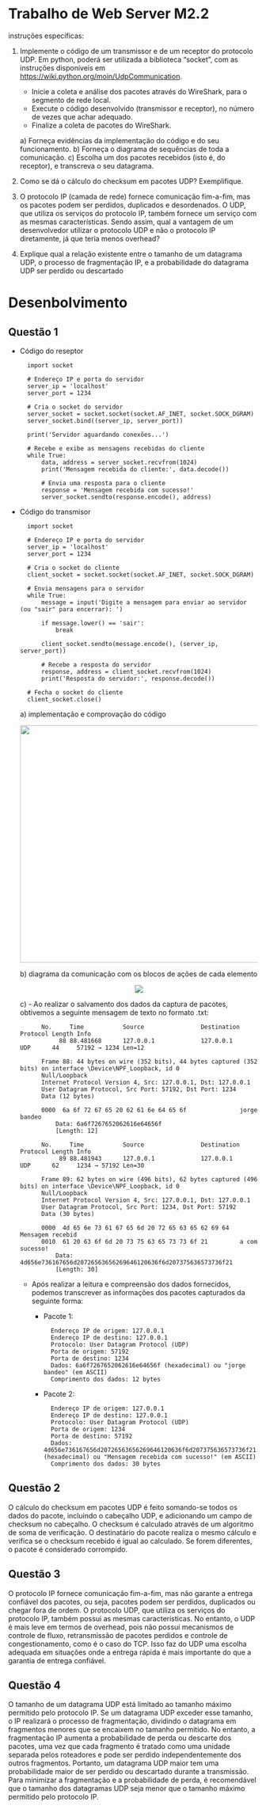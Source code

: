 # Trabalho de Web Server M2.2
instruções específicas:
1) Implemente o código de um transmissor e de um receptor do protocolo UDP. Em python, poderá ser utilizada a biblioteca “socket”, com as instruções disponíveis em https://wiki.python.org/moin/UdpCommunication.

    - Inicie a coleta e análise dos pacotes através do WireShark, para o segmento de rede local.
    - Execute o código desenvolvido (transmissor e receptor), no número de vezes que achar adequado.
    - Finalize a coleta de pacotes do WireShark.
    
    a) Forneça evidências da implementação do código e do seu funcionamento.
    b) Forneça o diagrama de sequências de toda a comunicação.
    c) Escolha um dos pacotes recebidos (isto é, do receptor), e transcreva o seu datagrama.
    
  
2) Como se dá o cálculo do checksum em pacotes UDP? Exemplifique.
3) O protocolo IP (camada de rede) fornece comunicação fim-a-fim, mas os pacotes podem ser 
perdidos, duplicados e desordenados. O UDP, que utiliza os serviços do protocolo IP, também 
fornece um serviço com as mesmas características. Sendo assim, qual a vantagem de um 
desenvolvedor utilizar o protocolo UDP e não o protocolo IP diretamente, já que teria menos 
overhead?
4) Explique qual a relação existente entre o tamanho de um datagrama UDP, o processo de 
fragmentação IP, e a probabilidade do datagrama UDP ser perdido ou descartado

# Desenbolvimento
## Questão 1
- Código do reseptor
                        
        import socket

        # Endereço IP e porta do servidor
        server_ip = 'localhost'
        server_port = 1234

        # Cria o socket do servidor
        server_socket = socket.socket(socket.AF_INET, socket.SOCK_DGRAM)
        server_socket.bind((server_ip, server_port))

        print('Servidor aguardando conexões...')

        # Recebe e exibe as mensagens recebidas do cliente
        while True:
            data, address = server_socket.recvfrom(1024)
            print('Mensagem recebida do cliente:', data.decode())

            # Envia uma resposta para o cliente
            response = 'Mensagem recebida com sucesso!'
            server_socket.sendto(response.encode(), address)
- Código do transmisor

        import socket

        # Endereço IP e porta do servidor
        server_ip = 'localhost'
        server_port = 1234

        # Cria o socket do cliente
        client_socket = socket.socket(socket.AF_INET, socket.SOCK_DGRAM)

        # Envia mensagens para o servidor
        while True:
            message = input('Digite a mensagem para enviar ao servidor (ou "sair" para encerrar): ')

            if message.lower() == 'sair':
                break

            client_socket.sendto(message.encode(), (server_ip, server_port))

            # Recebe a resposta do servidor
            response, address = client_socket.recvfrom(1024)
            print('Resposta do servidor:', response.decode())

        # Fecha o socket do cliente
        client_socket.close()
    a) implementação e comprovação do código  
     <p align="center">
    <img width="854" height="480" src = "A.gif">
    </p>
    b) diagrama da comunicação com os blocos de ações de cada elemento
    <p align="center">
    <img  src = "Diagrama sin título.drawio.png">
    </p>
    c)
    - Ao realizar o salvamento dos dados da captura de pacotes, obtivemos a seguinte mensagem de texto no formato .txt:
    
            No.     Time           Source                Destination           Protocol Length Info
                 88 88.481668      127.0.0.1             127.0.0.1             UDP      44     57192 → 1234 Len=12

            Frame 88: 44 bytes on wire (352 bits), 44 bytes captured (352 bits) on interface \Device\NPF_Loopback, id 0
            Null/Loopback
            Internet Protocol Version 4, Src: 127.0.0.1, Dst: 127.0.0.1
            User Datagram Protocol, Src Port: 57192, Dst Port: 1234
            Data (12 bytes)

            0000  6a 6f 72 67 65 20 62 61 6e 64 65 6f               jorge bandeo
                Data: 6a6f7267652062616e64656f
                [Length: 12]

            No.     Time           Source                Destination           Protocol Length Info
                 89 88.481943      127.0.0.1             127.0.0.1             UDP      62     1234 → 57192 Len=30

            Frame 89: 62 bytes on wire (496 bits), 62 bytes captured (496 bits) on interface \Device\NPF_Loopback, id 0
            Null/Loopback
            Internet Protocol Version 4, Src: 127.0.0.1, Dst: 127.0.0.1
            User Datagram Protocol, Src Port: 1234, Dst Port: 57192
            Data (30 bytes)

            0000  4d 65 6e 73 61 67 65 6d 20 72 65 63 65 62 69 64   Mensagem recebid
            0010  61 20 63 6f 6d 20 73 75 63 65 73 73 6f 21         a com sucesso!
                Data: 4d656e736167656d20726563656269646120636f6d207375636573736f21
                [Length: 30]
    - Após realizar a leitura e compreensão dos dados fornecidos, podemos transcrever as informações dos pacotes capturados da seguinte forma:
    
        - Pacote 1:

                Endereço IP de origem: 127.0.0.1
                Endereço IP de destino: 127.0.0.1
                Protocolo: User Datagram Protocol (UDP)
                Porta de origem: 57192
                Porta de destino: 1234
                Dados: 6a6f7267652062616e64656f (hexadecimal) ou "jorge bandeo" (em ASCII)
                Comprimento dos dados: 12 bytes
            
        - Pacote 2:

                Endereço IP de origem: 127.0.0.1
                Endereço IP de destino: 127.0.0.1
                Protocolo: User Datagram Protocol (UDP)
                Porta de origem: 1234
                Porta de destino: 57192
                Dados: 4d656e736167656d20726563656269646120636f6d207375636573736f21 (hexadecimal) ou "Mensagem recebida com sucesso!" (em ASCII)
                Comprimento dos dados: 30 bytes

    
## Questão 2
O cálculo do checksum em pacotes UDP é feito somando-se todos os dados do pacote, incluindo o cabeçalho UDP, e adicionando um campo de checksum no cabeçalho. O checksum é calculado através de um algoritmo de soma de verificação. O destinatário do pacote realiza o mesmo cálculo e verifica se o checksum recebido é igual ao calculado. Se forem diferentes, o pacote é considerado corrompido.
## Questão 3
O protocolo IP fornece comunicação fim-a-fim, mas não garante a entrega confiável dos pacotes, ou seja, pacotes podem ser perdidos, duplicados ou chegar fora de ordem. O protocolo UDP, que utiliza os serviços do protocolo IP, também possui as mesmas características. No entanto, o UDP é mais leve em termos de overhead, pois não possui mecanismos de controle de fluxo, retransmissão de pacotes perdidos e controle de congestionamento, como é o caso do TCP. Isso faz do UDP uma escolha adequada em situações onde a entrega rápida é mais importante do que a garantia de entrega confiável.
## Questão 4
O tamanho de um datagrama UDP está limitado ao tamanho máximo permitido pelo protocolo IP. Se um datagrama UDP exceder esse tamanho, o IP realizará o processo de fragmentação, dividindo o datagrama em fragmentos menores que se encaixem no tamanho permitido. No entanto, a fragmentação IP aumenta a probabilidade de perda ou descarte dos pacotes, uma vez que cada fragmento é tratado como uma unidade separada pelos roteadores e pode ser perdido independentemente dos outros fragmentos. Portanto, um datagrama UDP maior tem uma probabilidade maior de ser perdido ou descartado durante a transmissão. Para minimizar a fragmentação e a probabilidade de perda, é recomendável que o tamanho dos datagramas UDP seja menor que o tamanho máximo permitido pelo protocolo IP.
